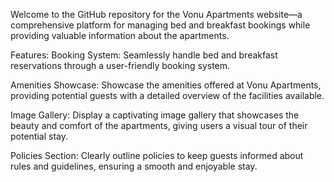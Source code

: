 Welcome to the GitHub repository for the Vonu Apartments website—a comprehensive platform for managing bed and breakfast bookings while providing valuable information about the apartments.

Features:
Booking System: Seamlessly handle bed and breakfast reservations through a user-friendly booking system.

Amenities Showcase: Showcase the amenities offered at Vonu Apartments, providing potential guests with a detailed overview of the facilities available.

Image Gallery: Display a captivating image gallery that showcases the beauty and comfort of the apartments, giving users a visual tour of their potential stay.

Policies Section: Clearly outline policies to keep guests informed about rules and guidelines, ensuring a smooth and enjoyable stay.
